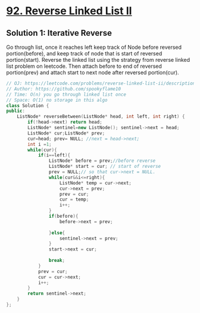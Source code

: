 # [92. Reverse Linked List II](https://leetcode.com/problems/reverse-linked-list-ii/description/?envType=daily-question&envId=2023-09-07)

## Solution 1: Iterative Reverse
Go through list, once it reaches left keep track of Node before reversed portion(before), and keep track of node that is start of reversed portion(start). Reverse the linked list using the strategy from reverse linked list problem on leetcode. Then attach before to end of reversed portion(prev) and attach start to next node after reversed portion(cur).
```cpp
// OJ: https://leetcode.com/problems/reverse-linked-list-ii/description/?envType=daily-question&envId=2023-09-07
// Author: https://github.com/spookyflame10
// Time: O(n) you go through linked list once
// Space: O(1) no storage in this algo
class Solution {
public:
    ListNode* reverseBetween(ListNode* head, int left, int right) {
        if(!head->next) return head;
        ListNode* sentinel=new ListNode(); sentinel->next = head;
        ListNode* cur;ListNode* prev;
        cur=head; prev= NULL; //next = head->next;
        int i =1;
        while(cur){
            if(i==left){
                ListNode* before = prev;//before reverse
                ListNode* start = cur; // start of reverse
                prev = NULL;// so that cur->next = NULL.
                while(cur&&i<=right){
                    ListNode* temp = cur->next;
                    cur->next = prev;
                    prev = cur;
                    cur = temp;
                    i++;
                }
                if(before){
                    before->next = prev;
                    
                }else{
                    sentinel->next = prev;
                }
                start->next = cur;
                
                break;
            }
            prev = cur;
            cur = cur->next;
            i++;
        }
        return sentinel->next;
    }
};
```